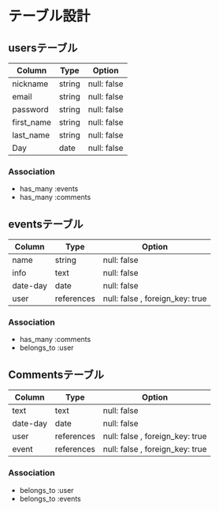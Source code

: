 # テーブル設計

## usersテーブル

|    Column    |  Type   |     Option     |
|--------------|---------|----------------|
| nickname     | string  | null: false    |
| email        | string  | null: false    |
| password     | string  | null: false    |
| first_name   | string  | null: false    |
| last_name    | string  | null: false    |
| Day          | date    | null: false    |

### Association

- has_many :events
- has_many :comments

## eventsテーブル

|    Column      | Type   |   Option      |
|----------------|--------|---------------|
| name           | string | null: false   |
| info           | text   | null: false   |
| date-day       | date   | null: false   |
| user           | references | null: false  , foreign_key: true  |


### Association

- has_many :comments
- belongs_to :user

## Commentsテーブル

|    Column     |  Type     |    Option    |
|---------------|-----------|--------------|
| text          | text      | null: false  |
| date-day      | date      | null: false  |
| user          | references | null: false , foreign_key: true |
| event         | references | null: false , foreign_key: true |

### Association

- belongs_to :user
- belongs_to :events